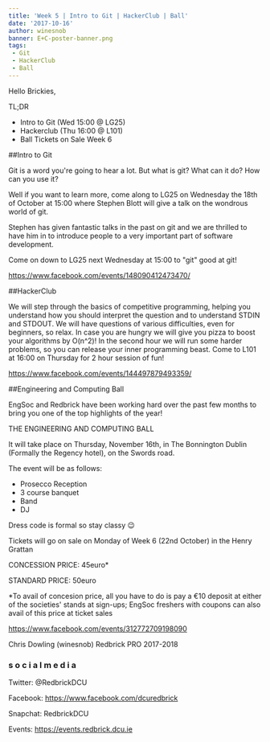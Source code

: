 ```yaml
---
title: 'Week 5 | Intro to Git | HackerClub | Ball'
date: '2017-10-16'
author: winesnob
banner: E+C-poster-banner.png
tags:
 - Git
 - HackerClub
 - Ball
---
```



Hello Brickies,

TL;DR
- Intro to Git (Wed 15:00 @ LG25)
- Hackerclub (Thu 16:00 @ L101)
- Ball Tickets on Sale Week 6

<!-- more -->

##Intro to Git

Git is a word you're going to hear a lot. But what is git? What can it do? How can you use it?


Well if you want to learn more, come along to LG25 on Wednesday the 18th of October at 15:00 where Stephen Blott will give a talk on the wondrous world of git.


Stephen has given fantastic talks in the past on git and we are thrilled to have him in to introduce people to a very important part of software development.


Come on down to LG25 next Wednesday at 15:00 to "git" good at git!


https://www.facebook.com/events/148090412473470/


##HackerClub


We will step through the basics of competitive programming, helping you understand how you should interpret the question and to understand STDIN and STDOUT. We will have questions of various difficulties, even for beginners, so relax. In case you are hungry we will give you pizza to boost your algorithms by O(n^2)! In the second hour we will run some harder problems, so you can release your inner programming beast. Come to L101 at 16:00 on Thursday for 2 hour session of fun!


https://www.facebook.com/events/144497879493359/


##Engineering and Computing Ball


EngSoc and Redbrick have been working hard over the past few months to bring you one of the top highlights of the year!


THE ENGINEERING AND COMPUTING BALL


It will take place on Thursday, November 16th, in The Bonnington Dublin (Formally the Regency hotel), on the Swords road.


The event will be as follows:
- Prosecco Reception
- 3 course banquet
- Band
- DJ


Dress code is formal so stay classy 😉


Tickets will go on sale on Monday of Week 6 (22nd October) in the Henry Grattan


CONCESSION PRICE: 45euro*


STANDARD PRICE: 50euro


\*To avail of concesion price, all you have to do is pay a €10 deposit at either of the societies' stands at sign-ups; EngSoc freshers with coupons can also avail of this price at ticket sales



https://www.facebook.com/events/312772709198090



Chris Dowling (winesnob)
Redbrick PRO 2017-2018

### s o c i a l m e d i a

Twitter: @RedbrickDCU

Facebook: https://www.facebook.com/dcuredbrick

Snapchat: RedbrickDCU

Events: https://events.redbrick.dcu.ie
